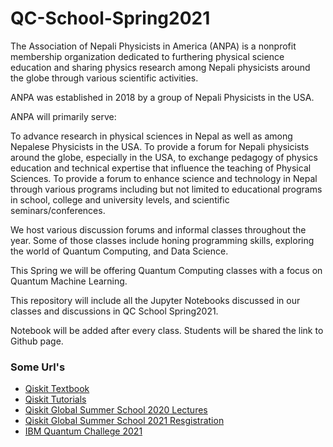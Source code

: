 # QC-School-Spring2021

The Association of Nepali Physicists in America (ANPA) is a nonprofit membership organization dedicated to furthering physical science education and sharing physics research among Nepali physicists around the globe through various scientific activities.

ANPA was established in 2018 by a group of Nepali Physicists in the USA.


ANPA will primarily serve:


To advance research in physical sciences in Nepal as well as among Nepalese Physicists in the USA.
To provide a forum for Nepali physicists around the globe, especially in the USA, to exchange pedagogy of physics education and technical expertise that influence the teaching of Physical Sciences.
To provide a forum to enhance science and technology in Nepal through various programs including but not limited to educational programs in school, college and university levels, and scientific seminars/conferences.

We host various discussion forums and informal classes throughout the year. Some of those classes include honing programming skills, exploring the world of Quantum Computing, and Data Science.

This Spring we will be offering Quantum Computing classes with a focus on Quantum Machine Learning.

This repository will include all the Jupyter Notebooks discussed in our classes and discussions in QC School Spring2021. 

Notebook will be added after every class. Students will be shared the link to Github page. 


### Some Url's

* [Qiskit Textbook](https://qiskit.org/textbook/preface.html)  
* [Qiskit Tutorials](https://qiskit.org/documentation/tutorials/circuits/1_getting_started_with_qiskit.html)     
* [Qiskit Global Summer School 2020 Lectures](https://qiskit.org/learn/intro-qc-qh/) 
* [Qiskit Global Summer School 2021 Resgistration](https://qiskit.org/events/summer-school/)  
* [IBM Quantum Challege 2021](https://challenges.quantum-computing.ibm.com/iqc21)  





